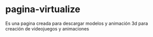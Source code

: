 # pagina-virtualize
Es una pagina creada para descargar modelos y animación 3d para creación de videojuegos y animaciones
